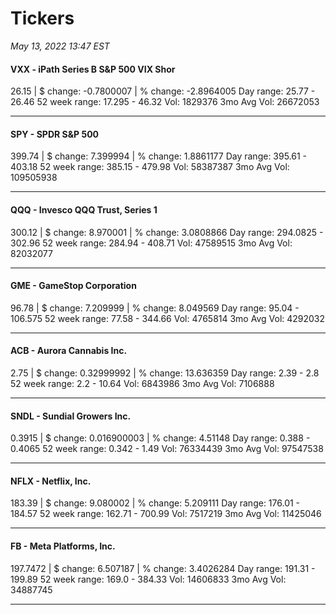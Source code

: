 # Tickers
*May 13, 2022 13:47 EST*

#### VXX - iPath Series B S&P 500 VIX Shor
26.15 | $ change: -0.7800007 | % change: -2.8964005
Day range: 25.77 - 26.46 52 week range: 17.295 - 46.32
Vol: 1829376 3mo Avg Vol: 26672053

---

#### SPY - SPDR S&P 500
399.74 | $ change: 7.399994 | % change: 1.8861177
Day range: 395.61 - 403.18 52 week range: 385.15 - 479.98
Vol: 58387387 3mo Avg Vol: 109505938

---

#### QQQ - Invesco QQQ Trust, Series 1
300.12 | $ change: 8.970001 | % change: 3.0808866
Day range: 294.0825 - 302.96 52 week range: 284.94 - 408.71
Vol: 47589515 3mo Avg Vol: 82032077

---

#### GME - GameStop Corporation
96.78 | $ change: 7.209999 | % change: 8.049569
Day range: 95.04 - 106.575 52 week range: 77.58 - 344.66
Vol: 4765814 3mo Avg Vol: 4292032

---

#### ACB - Aurora Cannabis Inc.
2.75 | $ change: 0.32999992 | % change: 13.636359
Day range: 2.39 - 2.8 52 week range: 2.2 - 10.64
Vol: 6843986 3mo Avg Vol: 7106888

---

#### SNDL - Sundial Growers Inc.
0.3915 | $ change: 0.016900003 | % change: 4.51148
Day range: 0.388 - 0.4065 52 week range: 0.342 - 1.49
Vol: 76334439 3mo Avg Vol: 97547538

---

#### NFLX - Netflix, Inc.
183.39 | $ change: 9.080002 | % change: 5.209111
Day range: 176.01 - 184.57 52 week range: 162.71 - 700.99
Vol: 7517219 3mo Avg Vol: 11425046

---

#### FB - Meta Platforms, Inc.
197.7472 | $ change: 6.507187 | % change: 3.4026284
Day range: 191.31 - 199.89 52 week range: 169.0 - 384.33
Vol: 14606833 3mo Avg Vol: 34887745

---

